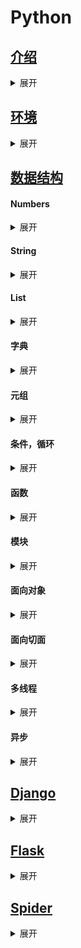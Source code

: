 # Python

## [介绍]()

<details>
<summary>展开</summary>

解释型语言

#### Web

- [djang](https://www.djangoproject.com/) : ORM && 模板

- [flask](https://palletsprojects.com/p/flask/) : 轻量

#### Spider

- [Scrapy](https://scrapy.org/F): 官方框架

- [requests](https://github.com/psf/requests): 请求库

- [cheerio](https://github.com/cheeriojs/cheerio): python 版 JQUERY

#### 数据分析

- NumPy: Math 库， `向量` & `矩阵`

- matplotlib: 图形库

#### 深度学习

- Tensorflow: Py2.7

- Pytorch

#### 桌面应用

- PyQT

- wxPython

- Tkinter

#### 哪些企业在使用？

- 豆瓣

- 知乎

- 果壳网

- Instagram

- Quora

- Dropbox

- Reddit

</details>

## [环境]()

<details>
<summary>展开</summary>

地址: https://www.python.org/downloads/

直接下载 `exe`, `dmg` 下载

Mac: `brew install python3`

#### 解释器类型

- CPython： C 语言

- Pypy： Python

- Jython: Java

我们大部分使用的 CPython

#### 依赖管理工具

- pip

- pip3

Mac: `curl https://bootstrap.pypa.io/get-pip.py | python3`

</details>

## [数据结构]()

#### Numbers

<details>
<summary>展开</summary>

```
a = 123
b = 123.1
print(a, b)
```

</details>

#### String

<details>
<summary>展开</summary>

```
a = 'hello'
b = "hello"
c = '''
    hello
    world
    '''
print(a, b, c)
# add
print(a + b)
print(f"{a} {b}")

# slice

print(a[0])
print(a[0:1])
print(a[1:])
print(a[-2:])

# length

print(len(a))

# find

# return 0

print(a.find('h'))

# return 1

print(a.find('y'))

# index

# return 0

print(a.index('h'))

# throw error

try:
print(a.index('y'))
except expression as e:
print(e)

```

</details>

#### List

<details>
<summary>展开</summary>

```

a = [1, 2, 3, 4]
b = [4, 5, 6, 7]

# len

print(len(a))

# max

print(max(a))

# min

print(min(a))

# 合并

print(a+b)

# 插入

a.append(5)

# 查找数目

print(a.count(1))
print(a.count(0))

# insert

a.insert(0, 0)
print(a)

# pop

a.pop()

```

</details>

#### 字典

<details>
<summary>展开</summary>

```

a = {'name': '张三', 'sex': '男'}
print(a)

# get

print(a['name'])

# set

a['age'] = 20
print(a)

# delete attribute

del a['name']
print(a)

# set attr with var

b = 'class'
a[b] = 'map'
print(a)

# len

print(len(a))

# str

print(str(a))

# get keys

print(list(a.keys()))

# get items

print(list(a.items()))

# for in

for name in a:
print(name)
print(a[name])

# check attr

for 'class' not in a:
print('class not in a')
else:
print('class in a')

```

</details>

#### 元组

<details>
<summary>展开</summary>

```

a = (1, 2, 3)
print(a)

print(a[0], a[0:2])

# to list

print(list(a))

# can not change tuple

```

</details>

#### 条件，循环

<details>
<summary>展开</summary>

```

if 0:
print('true')

else:
print('false')

a = 12
while a > 0: # can not use a--/a++
a -= 1
print(a)

a = 123

# 4508868176

print(id(a))
a += 1

# 4508868208 内存地址更改

print(id(a))

```

</details>

#### 函数

<details>
<summary>展开</summary>

```

def fun1(name='lisi'):
print(name)

fun1('张三')
fun1()

# 函数参数

def fun2(func):
func()

fun2(fun1)

# 函数返回

def fun3(a):
def fun4(b):
print(a+b)
return fun4

fun3(1)(2)

```

</details>

#### 模块

<details>
<summary>展开</summary>
pip

> 代理设置

```

cd ~

mkdir .pip && cd .pip && touch pip.conf

cat

[global]
index-url = http://pypi.douban.com/simple
[install]
trusted-host=pypi.douban.com

```

> 远程模块

```

pip3 install requests

pip3 install pyquery

import requests
from pyquery import PyQuery as pq

```

依赖下载地址

![](./image/1.png)

依赖全局通用

[pipenv](https://github.com/pypa/pipenv)

> 本地依赖

```

import sys
print(sys.path)
import os

//引用上一级目录模块
path = os.path.abspath('../python_module')
sys.path.append(path)

//引用上级目录模块
from python_module.util.time imoprt getTime

getTime()

```

</details>

#### 面向对象

<details>
<summary>展开</summary>

```

class A(object):
def **init**(self, name):
self.name = name

    def getName(self):
        print(self.name)

a = A('张三')
a.getName()

```

</details>

#### 面向切面

<details>
<summary>展开</summary>

装饰器

```

def time(func):
print(1)

    def decorator(self):
        func(self)
        print(2)
    return decorator

class A(object):
def **init**(self, name):
self.name = name

    @time
    def getName(self):
        print(self.name)

a = A('张三')
a.getName()

```

</details>

#### 多线程

<details>
<summary>展开</summary>

```

import threading
import time

def threadCb(count):
time.sleep(1)
print(count)

# 1234 or 1243

print(1)
threading.Thread(target=threadCb, kwargs={'count': 3}).start()
threading.Thread(target=threadCb, kwargs={'count': 4}).start()
print(2)

```

</details>

#### 异步

<details>
<summary>展开</summary>

```

import asyncio

async def count():
print("One")
await asyncio.sleep(1)
print("Two")

async def main():
await asyncio.gather(count(), count(), count())

asyncio.run(main())

```

</details>

## [Django]()

<details>
<summary>展开</summary>

[地址](https://www.djangoproject.com/)

```

pip install django

django-admin startproject projectname

cd projectname && pipenv install

vi Pipfile

mv

`url = "https://pypi.org/simple"` to `url = "https://pypi.tuna.tsinghua.edu.cn/simple/"`

pipenv shell

python manage.py runserver

```

![](./image/2.png)

</details>

## [Flask]()

<details>
<summary>展开</summary>

```

from flask import Flask
app = Flask(**name**)

@app.route('/')
def hello_world():
return 'Hello World!'

if **name** == '**main**':
app.run()

```

</details>

## [Spider]()

<details>
<summary>展开</summary>

```

import requests
from pyquery import PyQuery as pq
from urllib import unquote
import json
import demjson

DEBUG = 1
BASE_URL = 'http://localhost/' if DEBUG == 1 else 'http://localhost:8080/'

const = {
'pc': "Mozilla/5.0 (Macintosh; Intel Mac OS X 10_13_6) AppleWebKit/537.36 (KHTML, like Gecko) Chrome/69.0.3497.81 Safari/537.36",
'mobile': "Mozilla/5.0 (iPhone; CPU iPhone OS 11_0 like Mac OS X) AppleWebKit/604.1.38 (KHTML, like Gecko) Version/11.0 Mobile/15A372 Safari/604.1",
'cookie': 'SUBP=0033WrSXqPxfM72-Ws9jqgMF55529P9D9W5FycSRE0dsqna-s4MW9I8K; SINAGLOBAL=2089896944840.9478.1531718871320; UM_distinctid=164f8784f486e9-0a7fc1fbd28675-163b6952-1aeaa0-164f8784f493c0; SUB=\_2AkMs2y2lf8NxqwJRmP4RxGnkZIt1wgvEieKah9x-JRMxHRl-yj83qhcktRB6B1sDSqj5ArZMf8aiexeau7YZZWuXK0QA; UOR=www.guofenchaxun.com,widget.weibo.com,coolshell.cn; YF-Page-G0=074bd03ae4e08433ef66c71c2777fd84; \_s_tentry=-; Apache=1771134395037.1106.1536384306117; ULV=1536384306170:9:2:3:1771134395037.1106.1536384306117:1535963493335; YF-V5-G0=35ff6d315d1a536c0891f71721feb16e; WBStorage=e8781eb7dee3fd7f|undefined',
}

# 获取网页内容

def run(url):
try:
items = {}
author = {}
detail = getDetail(url)
if(detail):
items = {
'title': detail['page_info']['content2'],
'summary': detail['text'],
'imglink': detail['page_info']['page_pic']['url'],
'videolink': '',
'zan_num': 0,
'comment_num': 0,
'view_num': 0,
'tags': demjson.encode([""]),
'classid': 2,
'status': 1,
'source': url,
'channel': 2,
'tag_str': '',
'relev_id': detail['id'],
'attitudes_count': 0,
'comments_count': detail['comments_count'],
'reposts_count': 0,
}
author = {
'authorid': detail['user']['id'],
'author': detail['user']['screen_name'],
'avatar_url': detail['user']['profile_image_url'],
'homepage': url
}
video = getVideo(url)
if(video):
items['videolink'] = video
insert(items, author)
print(items);
print(author);
except Exception, e:
pass

# 获取详情

def getDetail(url):
try:
url = url.replace('weibo.com/tv/v', 'm.weibo.cn/status')
token = url.split('?')[0].split('status/')[1]
req_url = 'https://m.weibo.cn/statuses/show?id='+token
ret = requests.get(req_url, headers={'user-agent': const['mobile']})
if(ret.status_code == 200):
return demjson.decode(ret.text)['data']
else:
return ''
except Exception, e:
return ''

# 获取视频连接

def getVideo(url):
try:
res = requests.get(
url, headers={'user-agent': const['pc'], 'cookie': const['cookie']})
if(res and res.status_code == 200):
html = pq(res.text)('html')
video = html.find(
'div[node-type="common_video_player"]').attr('video-sources').split('fluency=')[1]
video = unquote(video)
return video
else:
return ''
except Exception, e:
return ''

testurl = 'https://weibo.com/tv/v/GyonPqTS2?fid=1034:4281968821784154'
run(testurl)

```

</details>
